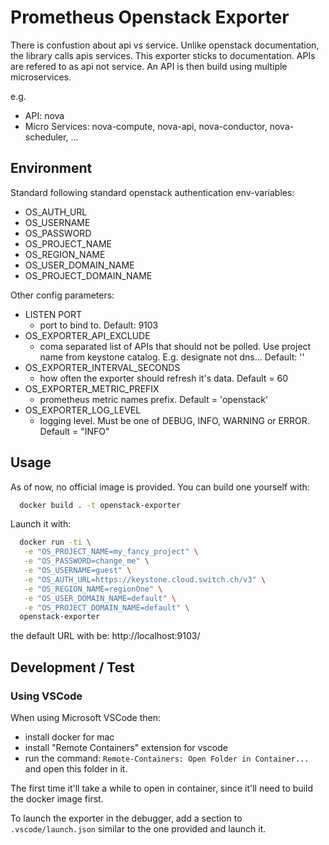 # Prometheus Openstack Exporter

There is confustion about api vs service. Unlike openstack documentation, the library calls apis services. This exporter sticks to documentation. APIs are refered to as api not service.
An API is then build using multiple microservices.

e.g.

- API: nova
- Micro Services: nova-compute, nova-api, nova-conductor, nova-scheduler, ...

## Environment

Standard following standard openstack authentication env-variables:
- OS_AUTH_URL
- OS_USERNAME
- OS_PASSWORD
- OS_PROJECT_NAME
- OS_REGION_NAME
- OS_USER_DOMAIN_NAME
- OS_PROJECT_DOMAIN_NAME

Other config parameters:

* LISTEN PORT
  - port to bind to. Default: 9103
* OS_EXPORTER_API_EXCLUDE
  - coma separated list of APIs that should not be polled. Use project name from keystone catalog. E.g. designate not dns... Default: ''
* OS_EXPORTER_INTERVAL_SECONDS
  - how often the exporter should refresh it's data. Default = 60
* OS_EXPORTER_METRIC_PREFIX
  - prometheus metric names prefix. Default = 'openstack'
* OS_EXPORTER_LOG_LEVEL
  - logging level. Must be one of DEBUG, INFO, WARNING or ERROR. Default = "INFO"

## Usage

As of now, no official image is provided. You can build one yourself with:

```bash
  docker build . -t openstack-exporter
```

Launch it with:

```bash
  docker run -ti \
   -e "OS_PROJECT_NAME=my_fancy_project" \
   -e "OS_PASSWORD=change_me" \
   -e "OS_USERNAME=guest" \
   -e "OS_AUTH_URL=https://keystone.cloud.switch.ch/v3" \
   -e "OS_REGION_NAME=regionOne" \
   -e "OS_USER_DOMAIN_NAME=default" \
   -e "OS_PROJECT_DOMAIN_NAME=default" \
  openstack-exporter
```

the default URL with be: http://localhost:9103/


## Development / Test

### Using VSCode

When using Microsoft VSCode then:
- install docker for mac
- install "Remote Containers" extension for vscode
- run the command: `Remote-Containers: Open Folder in Container... ` and open this folder in it.

The first time it'll take a while to open in container, since it'll need to build the docker image first.

To launch the exporter in the debugger, add a section to `.vscode/launch.json` similar to the one provided and launch it.

